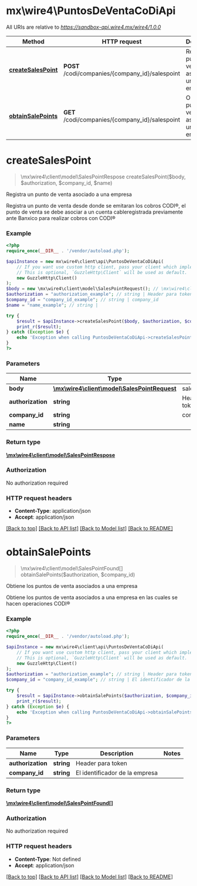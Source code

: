 # mx\wire4\PuntosDeVentaCoDiApi

All URIs are relative to *https://sandbox-api.wire4.mx/wire4/1.0.0*

Method | HTTP request | Description
------------- | ------------- | -------------
[**createSalesPoint**](PuntosDeVentaCoDiApi.md#createsalespoint) | **POST** /codi/companies/{company_id}/salespoint | Registra un punto de venta asociado a una empresa
[**obtainSalePoints**](PuntosDeVentaCoDiApi.md#obtainsalepoints) | **GET** /codi/companies/{company_id}/salespoint | Obtiene los puntos de venta asociados a una empresa

# **createSalesPoint**
> \mx\wire4\client\model\SalesPointRespose createSalesPoint($body, $authorization, $company_id, $name)

Registra un punto de venta asociado a una empresa

Registra un punto de venta desde donde se emitaran los cobros CODI®, el punto de venta se debe asociar a un cuenta cableregistrada previamente ante Banxico para realizar cobros con CODI®

### Example
```php
<?php
require_once(__DIR__ . '/vendor/autoload.php');

$apiInstance = new mx\wire4\client\api\PuntosDeVentaCoDiApi(
    // If you want use custom http client, pass your client which implements `GuzzleHttp\ClientInterface`.
    // This is optional, `GuzzleHttp\Client` will be used as default.
    new GuzzleHttp\Client()
);
$body = new \mx\wire4\client\model\SalesPointRequest(); // \mx\wire4\client\model\SalesPointRequest | salesPointRequest
$authorization = "authorization_example"; // string | Header para token
$company_id = "company_id_example"; // string | company_id
$name = "name_example"; // string | 

try {
    $result = $apiInstance->createSalesPoint($body, $authorization, $company_id, $name);
    print_r($result);
} catch (Exception $e) {
    echo 'Exception when calling PuntosDeVentaCoDiApi->createSalesPoint: ', $e->getMessage(), PHP_EOL;
}
?>
```

### Parameters

Name | Type | Description  | Notes
------------- | ------------- | ------------- | -------------
 **body** | [**\mx\wire4\client\model\SalesPointRequest**](../Model/SalesPointRequest.md)| salesPointRequest |
 **authorization** | **string**| Header para token |
 **company_id** | **string**| company_id |
 **name** | **string**|  | [optional]

### Return type

[**\mx\wire4\client\model\SalesPointRespose**](../Model/SalesPointRespose.md)

### Authorization

No authorization required

### HTTP request headers

 - **Content-Type**: application/json
 - **Accept**: application/json

[[Back to top]](#) [[Back to API list]](../../README.md#documentation-for-api-endpoints) [[Back to Model list]](../../README.md#documentation-for-models) [[Back to README]](../../README.md)

# **obtainSalePoints**
> \mx\wire4\client\model\SalesPointFound[] obtainSalePoints($authorization, $company_id)

Obtiene los puntos de venta asociados a una empresa

Obtiene los puntos de venta asociados a una empresa en las cuales se hacen operaciones CODI®

### Example
```php
<?php
require_once(__DIR__ . '/vendor/autoload.php');

$apiInstance = new mx\wire4\client\api\PuntosDeVentaCoDiApi(
    // If you want use custom http client, pass your client which implements `GuzzleHttp\ClientInterface`.
    // This is optional, `GuzzleHttp\Client` will be used as default.
    new GuzzleHttp\Client()
);
$authorization = "authorization_example"; // string | Header para token
$company_id = "company_id_example"; // string | El identificador de la empresa

try {
    $result = $apiInstance->obtainSalePoints($authorization, $company_id);
    print_r($result);
} catch (Exception $e) {
    echo 'Exception when calling PuntosDeVentaCoDiApi->obtainSalePoints: ', $e->getMessage(), PHP_EOL;
}
?>
```

### Parameters

Name | Type | Description  | Notes
------------- | ------------- | ------------- | -------------
 **authorization** | **string**| Header para token |
 **company_id** | **string**| El identificador de la empresa |

### Return type

[**\mx\wire4\client\model\SalesPointFound[]**](../Model/SalesPointFound.md)

### Authorization

No authorization required

### HTTP request headers

 - **Content-Type**: Not defined
 - **Accept**: application/json

[[Back to top]](#) [[Back to API list]](../../README.md#documentation-for-api-endpoints) [[Back to Model list]](../../README.md#documentation-for-models) [[Back to README]](../../README.md)

